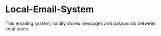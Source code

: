 # Local-Email-System
This emailing system, locally stores messages and passwords between local users.
